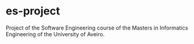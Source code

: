 # es-project
Project of the Software Engineering course of the Masters in Informatics Engineering of the University of Aveiro.
